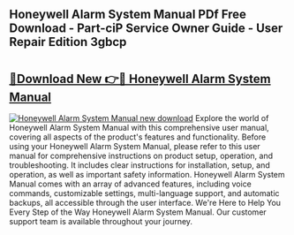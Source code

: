 ## Honeywell Alarm System Manual PDf Free Download - Part-ciP Service Owner Guide - User Repair Edition 3gbcp

# <h2><a href="http://bc42220.oget.top/?id=Honeywell+Alarm+System+Manual">🔗Download New 👉🔴 Honeywell Alarm System Manual</a></h2>

[![Honeywell Alarm System Manual new download](https://i.imgur.com/5g1atiW.png)](http://bc42220.oget.top/?id=Honeywell+Alarm+System+Manual)
Explore the world of Honeywell Alarm System Manual with this comprehensive user manual, covering all aspects of the product's features and functionality. Before using your Honeywell Alarm System Manual, please refer to this user manual for comprehensive instructions on product setup, operation, and troubleshooting. It includes clear instructions for installation, setup, and operation, as well as important safety information. Honeywell Alarm System Manual comes with an array of advanced features, including voice commands, customizable settings, multi-language support, and automatic backups, all accessible through the user interface. We're Here to Help You Every Step of the Way Honeywell Alarm System Manual. Our customer support team is available throughout your journey.
